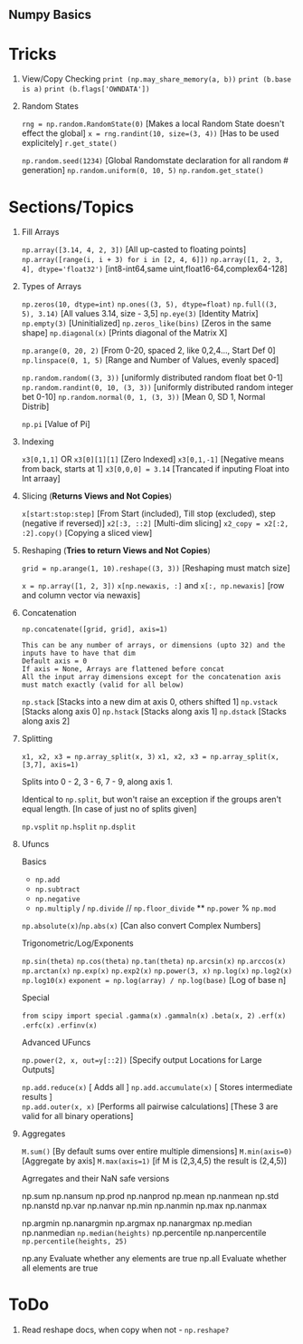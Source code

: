 ## Numpy Basics

# Tricks

1. View/Copy Checking
   `print (np.may_share_memory(a, b))`
   `print (b.base is a)`
   `print (b.flags['OWNDATA'])`

2. Random States

	`rng = np.random.RandomState(0)`     [Makes a local Random State doesn't effect the global]
	`x = rng.randint(10, size=(3, 4))`   [Has to be used explicitely]
	`r.get_state()`

	`np.random.seed(1234)`               [Global Randomstate declaration for all random # generation]
	`np.random.uniform(0, 10, 5)`
	`np.random.get_state()`

# Sections/Topics
 
1. Fill Arrays 

    `np.array([3.14, 4, 2, 3])`                       [All up-casted to floating points]
    `np.array([range(i, i + 3) for i in [2, 4, 6]])`
    `np.array([1, 2, 3, 4], dtype='float32')`         [int8-int64,same uint,float16-64,complex64-128]

2. Types of Arrays

	`np.zeros(10, dtype=int)`
	`np.ones((3, 5), dtype=float)`
	`np.full((3, 5), 3.14)`            [All values 3.14, size - 3,5]
	`np.eye(3)`                        [Identity Matrix]
	`np.empty(3)`                      [Uninitialized]
	`np.zeros_like(bins)`              [Zeros in the same shape]
	`np.diagonal(x)`                   [Prints diagonal of the Matrix X]

	`np.arange(0, 20, 2)`              [From 0-20, spaced 2, like 0,2,4..., Start Def 0]
	`np.linspace(0, 1, 5)`             [Range and Number of Values, evenly spaced]

	`np.random.random((3, 3))`         [uniformly distributed random float bet 0-1]
	`np.random.randint(0, 10, (3, 3))` [uniformly distributed random integer bet 0-10]
	`np.random.normal(0, 1, (3, 3))`   [Mean 0, SD 1, Normal Distrib]

	`np.pi`                            [Value of Pi]

3. Indexing

	`x3[0,1,1]` OR `x3[0][1][1]`       [Zero Indexed]
	`x3[0,1,-1]`                       [Negative means from back, starts at 1]
	`x3[0,0,0] = 3.14`                 [Trancated if inputing Float into Int arraay]

4. Slicing (**Returns Views and Not Copies**)

	`x[start:stop:step]`               [From Start (included), Till stop (excluded), 
	                                    step (negative if reversed)]
    `x2[:3, ::2]`                      [Multi-dim slicing]
    `x2_copy = x2[:2, :2].copy()`      [Copying a sliced view]

5. Reshaping (**Tries to return Views and Not Copies**)
	
	`grid = np.arange(1, 10).reshape((3, 3))`  [Reshaping must match size]
	
	`x = np.array([1, 2, 3])`
	`x[np.newaxis, :]` and `x[:, np.newaxis]`  [row and column vector via newaxis]

6. Concatenation

	`np.concatenate([grid, grid], axis=1)`     

	   This can be any number of arrays, or dimensions (upto 32) and the inputs have to have that dim
	   Default axis = 0
	   If axis = None, Arrays are flattened before concat
	   All the input array dimensions except for the concatenation axis must match exactly (valid for all below)

	`np.stack`          [Stacks into a new dim at axis 0, others shifted 1]
	`np.vstack`         [Stacks along axis 0]
	`np.hstack`         [Stacks along axis 1]
	`np.dstack`         [Stacks along axis 2]

7. Splitting
	
	`x1, x2, x3 = np.array_split(x, 3)`
	`x1, x2, x3 = np.array_split(x, [3,7], axis=1)`

	Splits into 0 - 2, 3 - 6, 7 - 9, along axis 1.

	Identical to `np.split`, but won't raise an exception if the groups aren't equal length.
	[In case of just no of splits given]
	
	`np.vsplit`
	`np.hsplit`
	`np.dsplit`

8. Ufuncs

	Basics

	+	`np.add`
	-	`np.subtract`
	-	`np.negative`
	*	`np.multiply`
	/	`np.divide`
	//	`np.floor_divide`
	**	`np.power`
	%	`np.mod`

	`np.absolute(x)`/`np.abs(x)`    [Can also convert Complex Numbers]

	Trigonometric/Log/Exponents

	`np.sin(theta)` `np.cos(theta)` `np.tan(theta)` `np.arcsin(x)` `np.arccos(x)` `np.arctan(x)`
	`np.exp(x)` `np.exp2(x)` `np.power(3, x)` 
	`np.log(x)` `np.log2(x)` `np.log10(x)`
	`exponent = np.log(array) / np.log(base)`   [Log of base n]

	Special

	`from scipy import special`
	`.gamma(x)` `.gammaln(x)` `.beta(x, 2)` `.erf(x)` `.erfc(x)` `.erfinv(x)`

	Advanced UFuncs

	`np.power(2, x, out=y[::2])`    [Specify output Locations for Large Outputs]

	`np.add.reduce(x)`              [ Adds all ]
	`np.add.accumulate(x)`          [ Stores intermediate results ]               
	`np.add.outer(x, x)`            [Performs all pairwise calculations]
	                                [These 3 are valid for all binary operations]

9. Aggregates 

	`M.sum()`              [By default sums over entire multiple dimensions]
	`M.min(axis=0)`        [Aggregate by axis]
	`M.max(axis=1)`        [if M is (2,3,4,5) the result is (2,4,5)]

	Agrregates and their NaN safe versions

	np.sum			np.nansum
	np.prod			np.nanprod
	np.mean			np.nanmean
	np.std			np.nanstd
	np.var			np.nanvar
	np.min			np.nanmin
	np.max			np.nanmax

	np.argmin		np.nanargmin
	np.argmax		np.nanargmax
	np.median		np.nanmedian       `np.median(heights)`
	np.percentile	np.nanpercentile   `np.percentile(heights, 25)`

	np.any		Evaluate whether any elements are true
	np.all      Evaluate whether all elements are true

# ToDo 

1. Read reshape docs, when copy when not - `np.reshape?`